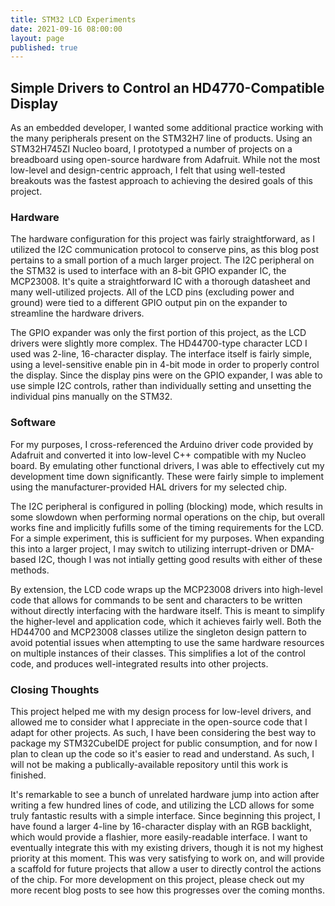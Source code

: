 ```yaml
---
title: STM32 LCD Experiments
date: 2021-09-16 08:00:00
layout: page
published: true
---
```


## Simple Drivers to Control an HD4770-Compatible Display
As an embedded developer, I wanted some additional practice working with the many peripherals present on the STM32H7 line of products. Using an STM32H745ZI Nucleo board, I prototyped a number of projects on a breadboard using open-source hardware from Adafruit. While not the most low-level and design-centric approach, I felt that using well-tested breakouts was the fastest approach to achieving the desired goals of this project.

### Hardware
The hardware configuration for this project was fairly straightforward, as I utilized the I2C communication protocol to conserve pins, as this blog post pertains to a small portion of a much larger project. The I2C peripheral on the STM32 is used to interface with an 8-bit GPIO expander IC, the MCP23008. It's quite a straightforward IC with a thorough datasheet and many well-utilized projects. All of the LCD pins (excluding power and ground) were tied to a different GPIO output pin on the expander to streamline the hardware drivers.

The GPIO expander was only the first portion of this project, as the LCD drivers were slightly more complex. The HD44700-type character LCD I used was 2-line, 16-character display. The interface itself is fairly simple, using a level-sensitive enable pin in 4-bit mode in order to properly control the display. Since the display pins were on the GPIO expander, I was able to use simple I2C controls, rather than individually setting and unsetting the individual pins manually on the STM32.  

### Software
For my purposes, I cross-referenced the Arduino driver code provided by Adafruit and converted it into low-level C++ compatible with my Nucleo board. By emulating other functional drivers, I was able to effectively cut my development time down significantly. These were fairly simple to implement using the manufacturer-provided HAL drivers for my selected chip. 

The I2C peripheral is configured in polling (blocking) mode, which results in some slowdown when performing normal operations on the chip, but overall works fine and implicitly fufills some of the timing requirements for the LCD. For a simple experiment, this is sufficient for my purposes. When expanding this into a larger project, I may switch to utilizing interrupt-driven or DMA-based I2C, though I was not intially getting good results with either of these methods. 

By extension, the LCD code wraps up the MCP23008 drivers into high-level code that allows for commands to be sent and characters to be written without directly interfacing with the hardware itself. This is meant to simplify the higher-level and application code, which it achieves fairly well. Both the HD44700 and MCP23008 classes utilize the singleton design pattern to avoid potential issues when attempting to use the same hardware resources on multiple instances of their classes. This simplifies a lot of the control code, and produces well-integrated results into other projects.

### Closing Thoughts
This project helped me with my design process for low-level drivers, and allowed me to consider what I appreciate in the open-source code that I adapt for other projects. As such, I have been considering the best way to package my STM32CubeIDE project for public consumption, and for now I plan to clean up the code so it's easier to read and understand. As such, I will not be making a publically-available repository until this work is finished. 

It's remarkable to see a bunch of unrelated hardware jump into action after writing a few hundred lines of code, and utilizing the LCD allows for some truly fantastic results with a simple interface. Since beginning this project, I have found a larger 4-line by 16-character display with an RGB backlight, which would provide a flashier, more easily-readable interface. I want to eventually integrate this with my existing drivers, though it is not my highest priority at this moment. This was very satisfying to work on, and will provide a scaffold for future projects that allow a user to directly control the actions of the chip. For more development on this project, please check out my more recent blog posts to see how this progresses over the coming months. 

